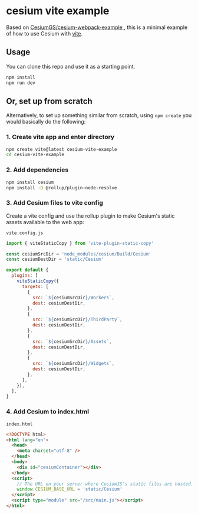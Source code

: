 # cesium vite example

Based on [CesiumGS/cesium-webpack-example
](https://github.com/cesiumgs/cesium-webpack-example), this is a minimal example of how to use Cesium with [vite](https://vitejs.dev/).

## Usage

You can clone this repo and use it as a starting point.

```bash
npm install
npm run dev
```

## Or, set up from scratch

Alternatively, to set up something similar from scratch, using `npm create` you would basically do the following:

### 1. Create vite app and enter directory

```bash
npm create vite@latest cesium-vite-example
cd cesium-vite-example
```

### 2. Add dependencies

```bash
npm install cesium
npm install -D @rollup/plugin-node-resolve
```

### 3. Add Cesium files to vite config

Create a vite config and use the rollup plugin to make Cesium's static assets available to the web app:

`vite.config.js`

```js
import { viteStaticCopy } from 'vite-plugin-static-copy'

const cesiumSrcDir = 'node_modules/cesium/Build/Cesium'
const cesiumDestDir = 'static/Cesium'

export default {
  plugins: [
    viteStaticCopy({
      targets: [
        {
          src: `${cesiumSrcDir}/Workers`,
          dest: cesiumDestDir,
        },
        {
          src: `${cesiumSrcDir}/ThirdParty`,
          dest: cesiumDestDir,
        },
        {
          src: `${cesiumSrcDir}/Assets`,
          dest: cesiumDestDir,
        },
        {
          src: `${cesiumSrcDir}/Widgets`,
          dest: cesiumDestDir,
        },
      ],
    }),
  ],
}
```

### 4. Add Cesium to index.html

`index.html`

```html
<!DOCTYPE html>
<html lang="en">
  <head>
    <meta charset="utf-8" />
  </head>
  <body>
    <div id="cesiumContainer"></div>
  </body>
  <script>
    // The URL on your server where CesiumJS's static files are hosted.
    window.CESIUM_BASE_URL = 'static/Cesium'
  </script>
  <script type="module" src="/src/main.js"></script>
</html>
```
